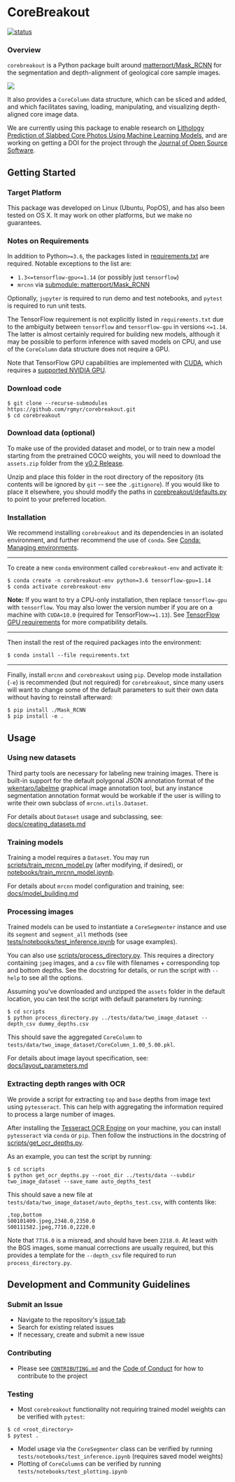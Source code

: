 # CoreBreakout

[![status](https://joss.theoj.org/papers/add2021f95268fd4cd2850b105f3d570/status.svg)](https://joss.theoj.org/papers/add2021f95268fd4cd2850b105f3d570)

### Overview

`corebreakout` is a Python package built around [matterport/Mask\_RCNN](https://github.com/matterport/Mask_RCNN) for the segmentation and depth-alignment of geological core sample images.

![](JOSS_figure_workflow.png)

It also provides a `CoreColumn` data structure, which can be sliced and added, and which facilitates saving, loading, manipulating, and visualizing depth-aligned core image data.

We are currently using this package to enable research on [Lithology Prediction of Slabbed Core Photos Using Machine Learning Models](https://figshare.com/articles/Lithology_Prediction_of_Slabbed_Core_Photos_Using_Machine_Learning_Models/8023835/2), and are working on getting a DOI for the project through the [Journal of Open Source Software](https://joss.theoj.org/).

## Getting Started

### Target Platform

This package was developed on Linux (Ubuntu, PopOS), and has also been tested on OS X. It may work on other platforms, but we make no guarantees.

### Notes on Requirements

In addition to Python`>=3.6`, the packages listed in [requirements.txt](requirements.txt) are required. Notable exceptions to the list are:

- `1.3<=tensorflow-gpu<=1.14` (or possibly just `tensorflow`)
- `mrcnn` via [submodule: matterport/Mask\_RCNN](https://github.com/matterport/Mask_RCNN/tree/3deaec5d902d16e1daf56b62d5971d428dc920bc)

Optionally, `jupyter` is required to run demo and test notebooks, and `pytest` is required to run unit tests.

The TensorFlow requirement is not explicitly listed in `requirements.txt` due to the ambiguity between `tensorflow` and `tensorflow-gpu` in versions `<=1.14`. The latter is almost certainly required for building new models, although it may be possible to perform inference with saved models on CPU, and use of the `CoreColumn` data structure does not require a GPU.

Note that TensorFlow GPU capabilities are implemented with [CUDA](https://developer.nvidia.com/cuda-zone), which requires a [supported NVIDIA GPU](https://developer.nvidia.com/cuda-gpus).

### Download code

```
$ git clone --recurse-submodules https://github.com/rgmyr/corebreakout.git
$ cd corebreakout
```

### Download data (optional)

To make use of the provided dataset and model, or to train new a model starting from the pretrained COCO weights, you will need to download the `assets.zip` folder from the [v0.2 Release](https://github.com/rgmyr/corebreakout/releases).

Unzip and place this folder in the root directory of the repository (its contents will be ignored by `git` -- see the `.gitignore`). If you would like to place it elsewhere, you should modify the paths in [corebreakout/defaults.py](https://github.com/rgmyr/corebreakout/blob/master/corebreakout/defaults.py) to point to your preferred location.


### Installation

We recommend installing `corebreakout` and its dependencies in an isolated environment, and further recommend the use of `conda`. See [Conda: Managing environments](https://docs.conda.io/projects/conda/en/latest/user-guide/tasks/manage-environments.html).

---

To create a new `conda` environment called `corebreakout-env` and activate it:

```
$ conda create -n corebreakout-env python=3.6 tensorflow-gpu=1.14
$ conda activate corebreakout-env
```

**Note:** If you want to try a CPU-only installation, then replace `tensorflow-gpu` with `tensorflow`. You may also lower the version number if you are on a machine with `CUDA<10.0` (required for TensorFlow`>=1.13`). See [TensorFlow GPU requirements](https://www.tensorflow.org/install/gpu#software_requirements) for more compatibility details.

---

Then install the rest of the required packages into the environment:

```
$ conda install --file requirements.txt
```

---

Finally, install `mrcnn` and `corebreakout` using `pip`. Develop mode installation (`-e`) is recommended (but not required) for `corebreakout`, since many users will want to change some of the default parameters to suit their own data without having to reinstall afterward:

```
$ pip install ./Mask_RCNN
$ pip install -e .
```

## Usage

### Using new datasets

Third party tools are necessary for labeling new training images. There is built-in support for the default polygonal JSON annotation format of the [wkentaro/labelme](https://github.com/wkentaro/labelme) graphical image annotation tool, but any instance segmentation annotation format would be workable if the user is willing to write their own subclass of `mrcnn.utils.Dataset`.

For details about `Dataset` usage and subclassing, see: [docs/creating_datasets.md](https://github.com/rgmyr/corebreakout/blob/master/docs/creating_datasets.md)

### Training models

Training a model requires a `Dataset`. You may run [scripts/train_mrcnn_model.py](https://github.com/rgmyr/corebreakout/blob/master/scripts/train_mrcnn_model.py) (after modifying, if desired), or [notebooks/train_mrcnn_model.ipynb]().

For details about `mrcnn` model configuration and training, see: [docs/model_building.md](https://github.com/rgmyr/corebreakout/blob/master/docs/model_building.md)

### Processing images

Trained models can be used to instantiate a `CoreSegmenter` instance and use its `segment` and `segment_all` methods (see [tests/notebooks/test_inference.ipynb](https://github.com/rgmyr/corebreakout/blob/master/tests/notebooks/test_inference.ipynb) for usage examples).

You can also use [scripts/process_directory.py](https://github.com/rgmyr/corebreakout/blob/master/scripts/process_directory.py). This requires a directory containing `jpeg` images, and a `csv` file with filenames + corresponding top and bottom depths. See the docstring for details, or run the script with `--help` to see all the options.

Assuming you've downloaded and unzipped the `assets` folder in the default location, you can test the script with default parameters by running:

```
$ cd scripts
$ python process_directory.py ../tests/data/two_image_dataset --depth_csv dummy_depths.csv
```

This should save the aggregated `CoreColumn` to `tests/data/two_image_dataset/CoreColumn_1.00_5.00.pkl`.

For details about image layout specification, see: [docs/layout_parameters.md](https://github.com/rgmyr/corebreakout/blob/master/docs/layout_parameters.md)

### Extracting depth ranges with OCR

We provide a script for extracting `top` and `base` depths from image text using `pytesseract`. This can help with aggregating the information required to process a large number of images.

After installing the [Tesseract OCR Engine](https://github.com/tesseract-ocr/tesseract) on your machine, you can install `pytesseract` via `conda` or `pip`. Then follow the instructions in the docstring of [scripts/get_ocr_depths.py](https://github.com/rgmyr/corebreakout/blob/master/scripts/get_ocr_depths.py).

As an example, you can test the script by running:

```
$ cd scripts
$ python get_ocr_depths.py --root_dir ../tests/data --subdir two_image_dataset --save_name auto_depths_test
```

This should save a new file at `tests/data/two_image_dataset/auto_depths_test.csv`, with contents like:

```
,top,bottom
S00101409.jpeg,2348.0,2350.0
S00111582.jpeg,7716.0,2220.0
```

Note that `7716.0` is a misread, and should have been `2218.0`. At least with the BGS images, some manual corrections are usually required, but this provides a template for the `--depth_csv` file required to run `process_directory.py`.

## Development and Community Guidelines

### Submit an Issue

- Navigate to the repository's [issue tab](https://github.com/rgmyr/corebreakout/issues)
- Search for existing related issues
- If necessary, create and submit a new issue

### Contributing

- Please see [`CONTRIBUTING.md`](CONTRIBUTING.md) and the [Code of Conduct](CODE_OF_CONDUCT.md) for how to contribute to the project

### Testing

- Most `corebreakout` functionality not requiring trained model weights can be verified with `pytest`:

```
$ cd <root_directory>
$ pytest .
```

- Model usage via the `CoreSegmenter` class can be verified by running `tests/notebooks/test_inference.ipynb` (requires saved model weights)
- Plotting of `CoreColumn`s can be verified by running `tests/notebooks/test_plotting.ipynb`
